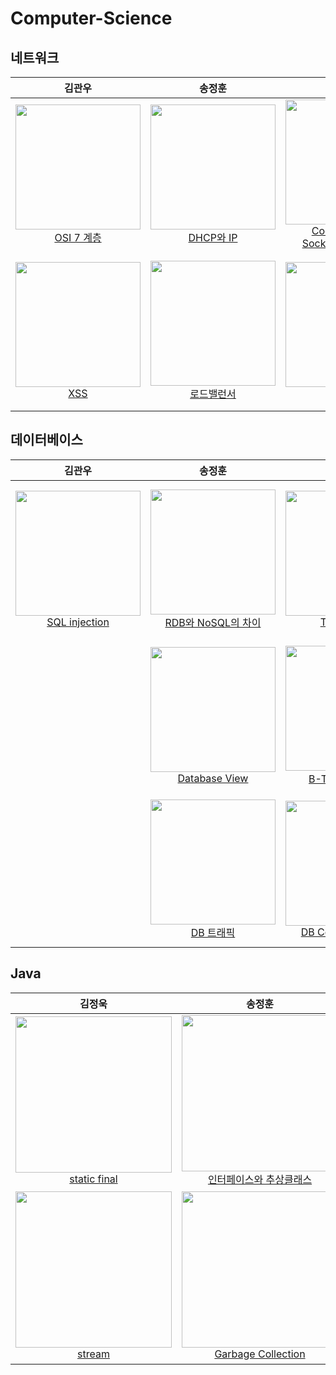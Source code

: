 # Computer-Science

## 네트워크

|                        <div style="width:200px;">김관우</div>                         |                        <div style="width:200px;">송정훈</div>                         |                                          <div style="width:200px;">이수현</div>                                          |                                    <div style="width:200px;">한지원</div>                                    |                      <div style="width:200px;">김정욱</div>                      |
|:----------------------------------------------------------------------------------:|:----------------------------------------------------------------------------------:|:---------------------------------------------------------------------------------------------------------------------:|:---------------------------------------------------------------------------------------------------------:|:-----------------------------------------------------------------------------:|
| [<img src="http://img.youtube.com/vi/nbdWL047KrM/0.jpg" width="200" /><br/>OSI 7 계층](http://youtube.com/watch?v=nbdWL047KrM) | [<img src="http://img.youtube.com/vi/nPZTVuMvpTs/0.jpg" width="200" /><br/>DHCP와 IP](http://youtube.com/watch?v=nPZTVuMvpTs) | [<img src="http://img.youtube.com/vi/x9ayzmC8O2E/0.jpg" width="200" /><br/>Cookie Session<br/>Socket Web Socket](http://youtube.com/watch?v=x9ayzmC8O2E) | [<img src="http://img.youtube.com/vi/Tw38bfK5p0Y/0.jpg" width="200" /><br/>TCP와 UDP](http://youtube.com/watch?v=Tw38bfK5p0Y) | [<img src="http://img.youtube.com/vi/fq-kcBu32Ds/0.jpg" width="200" /><br/>라우터](http://youtube.com/watch?v=fq-kcBu32Ds) |
| [<img src="http://img.youtube.com/vi/Swj-VseSBfU/0.jpg" width="200" /><br/>XSS](http://youtube.com/watch?v=Swj-VseSBfU) | [<img src="http://img.youtube.com/vi/kpKgXupkUJc/0.jpg" width="200" /><br/>로드밸런서](http://youtube.com/watch?v=kpKgXupkUJc) | [<img src="http://img.youtube.com/vi/NFZ8qnjrpNA/0.jpg" width="200" /><br/>DNS](http://youtube.com/watch?v=NFZ8qnjrpNA) | [<img src="http://img.youtube.com/vi/iiDUo_d-GfU/0.jpg" width="200" /><br/>`www.naver.com`에<br/>접속하면 생기는 일](http://youtube.com/watch?v=iiDUo_d-GfU) | [<img src="http://img.youtube.com/vi/fq-kcBu32Ds/0.jpg" width="200" /><br/>라우터](http://youtube.com/watch?v=fq-kcBu32Ds) |

## 데이터베이스

|                           <div style="width:200px;">김관우</div>                           |                             <div style="width:200px;">송정훈</div>                              |                             <div style="width:200px;">이수현</div>                              |                                                  <div style="width:200px;">한지원</div>                                                  |                                     <div style="width:200px;">김정욱</div>                                     |
|:---------------------------------------------------------------------------------------:|:--------------------------------------------------------------------------------------------:|:--------------------------------------------------------------------------------------------:|:-------------------------------------------------------------------------------------------------------------------------------------:|:-----------------------------------------------------------------------------------------------------------:|
| [<img src="http://img.youtube.com/vi/mEL--MvTNw0/0.jpg" width="200" /><br/>SQL injection](http://youtube.com/watch?v=mEL--MvTNw0) | [<img src="http://img.youtube.com/vi/Qnv6507AQwc/0.jpg" width="200" /><br/>RDB와 NoSQL의 차이](http://youtube.com/watch?v=Qnv6507AQwc) | [<img src="http://img.youtube.com/vi/jKbtySVBz6I/0.jpg" width="200" /><br/>Transaction](http://youtube.com/watch?v=jKbtySVBz6I) | [<img src="http://img.youtube.com/vi/JYAPI84JDts/0.jpg" width="200" /><br/>DBMS는 트랜잭션의 ACID 원칙을 준수할까?](http://youtube.com/watch?v=JYAPI84JDts) | [<img src="http://img.youtube.com/vi/pGU4Gv5_E4E/0.jpg" width="200" /><br/>Index](http://youtube.com/watch?v=pGU4Gv5_E4E) |
|  | [<img src="http://img.youtube.com/vi/1V9cR3esTSo/0.jpg" width="200" /><br/>Database View](http://youtube.com/watch?v=1V9cR3esTSo) | [<img src="http://img.youtube.com/vi/MG5k12Vzgtg/0.jpg" width="200" /><br/>B-Tree와 B+Tree](http://youtube.com/watch?v=MG5k12Vzgtg) | [<img src="http://img.youtube.com/vi/f63QVxhhIKs/0.jpg" width="200" /><br/>DB Blocking](http://youtube.com/watch?v=f63QVxhhIKs) | [<img src="http://img.youtube.com/vi/NV1fETUUCK4/0.jpg" width="200" /><br/>Database Clustering & Replication](http://youtube.com/watch?v=NV1fETUUCK4) |
|  | [<img src="http://img.youtube.com/vi/9Ox_ruKqT-M/0.jpg" width="200" /><br/>DB 트래픽](http://youtube.com/watch?v=9Ox_ruKqT-M) | [<img src="http://img.youtube.com/vi/KXPHuqOrxCU/0.jpg" width="200" /><br/>DB Connection Pool](http://youtube.com/watch?v=KXPHuqOrxCU) | [<img src="http://img.youtube.com/vi/Wm2Xmjp5JIU/0.jpg" width="200" /><br/>Index Range Scan vs Full Table Scan](http://youtube.com/watch?v=Wm2Xmjp5JIU) | [<img src="http://img.youtube.com/vi/83Ut3YX-xo4/0.jpg" width="200" /><br/>Partitoning & Sharding](http://youtube.com/watch?v=83Ut3YX-xo4) |

## Java

|                          <div style="width:250px;">김정욱</div>                           |                             <div style="width:250px;">송정훈</div>                              |                              <div style="width:250px;">이수현</div>                               |                                <div style="width:250px;">한지원</div>                                 |
|:--------------------------------------------------------------------------------------:|:--------------------------------------------------------------------------------------------:|:----------------------------------------------------------------------------------------------:|:--------------------------------------------------------------------------------------------------:|
| [<img src="http://img.youtube.com/vi/rWVWkqPjc9w/0.jpg" width="250" /><br/>static final](http://youtube.com/watch?v=rWVWkqPjc9w) | [<img src="http://img.youtube.com/vi/3qIBG1cu43s/0.jpg" width="250" /><br/>인터페이스와 추상클래스](http://youtube.com/watch?v=3qIBG1cu43s) | [<img src="http://img.youtube.com/vi/NRrKbI-uuNw/0.jpg" width="250" /><br/>Java Virtual Machine](http://youtube.com/watch?v=NRrKbI-uuNw) | [<img src="http://img.youtube.com/vi/xrQTkNeQLmA/0.jpg" width="250" /><br/>Reflection](http://youtube.com/watch?v=xrQTkNeQLmA) |
| [<img src="http://img.youtube.com/vi/dbXJhcB5Oj4/0.jpg" width="250" /><br/>stream](http://youtube.com/watch?v=dbXJhcB5Oj4) | [<img src="http://img.youtube.com/vi/L84WffS1Ayc/0.jpg" width="250" /><br/>Garbage Collection](http://youtube.com/watch?v=L84WffS1Ayc) | [<img src="http://img.youtube.com/vi/MgFZUpH8Wg4/0.jpg" width="250" /><br/>Exception](http://youtube.com/watch?v=MgFZUpH8Wg4) | [<img src="http://img.youtube.com/vi/PORmRSHYnco/0.jpg" width="250" /><br/>Java 동시성 제어하기 1](http://youtube.com/watch?v=PORmRSHYnco) |
